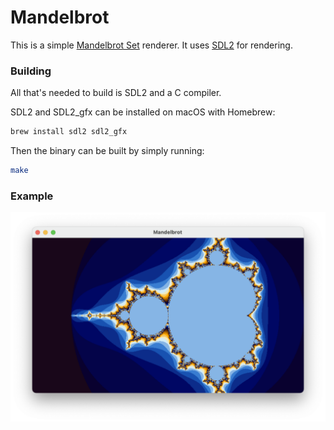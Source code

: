 # Mandelbrot

This is a simple [Mandelbrot Set](https://en.wikipedia.org/wiki/Mandelbrot_set)
renderer. It uses [SDL2](https://www.libsdl.org) for rendering.


### Building
All that's needed to build is SDL2 and a C compiler.

SDL2 and SDL2_gfx can be installed on macOS with Homebrew:
```bash
brew install sdl2 sdl2_gfx

```

Then the binary can be built by simply running:
```bash
make
```

### Example
![Mandelbrot](/images/mandelbrot.png)


